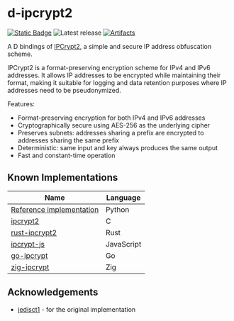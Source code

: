 # d-ipcrypt2

[![Static Badge](https://img.shields.io/badge/v2.111.0%20(stable)-f8240e?logo=d&logoColor=f8240e&label=runtime)](https://dlang.org/download.html)
![Latest release](https://img.shields.io/github/v/release/kassane/d-ipcrypt2?include_prereleases&label=latest)
[![Artifacts](https://github.com/kassane/d-ipcrypt2/actions/workflows/ci.yml/badge.svg)](https://github.com/kassane/d-ipcrypt2/actions/workflows/ci.yml)

A D bindings of [IPCrypt2](https://github.com/jedisct1/ipcrypt2), a simple and secure IP address obfuscation scheme.

IPCrypt2 is a format-preserving encryption scheme for IPv4 and IPv6 addresses. It allows IP addresses to be encrypted while maintaining their format, making it suitable for logging and data retention purposes where IP addresses need to be pseudonymized.

Features:
- Format-preserving encryption for both IPv4 and IPv6 addresses
- Cryptographically secure using AES-256 as the underlying cipher
- Preserves subnets: addresses sharing a prefix are encrypted to addresses sharing the same prefix
- Deterministic: same input and key always produces the same output
- Fast and constant-time operation


## Known Implementations

| Name                                                                                                            | Language   |
| --------------------------------------------------------------------------------------------------------------- | ---------- |
| [Reference implementation](https://github.com/jedisct1/draft-denis-ipcrypt/tree/main/reference-implementations) | Python     |
| [ipcrypt2](https://github.com/jedisct1/ipcrypt2)                                                                | C          |
| [rust-ipcrypt2](https://github.com/jedisct1/rust-ipcrypt2)                                                      | Rust       |
| [ipcrypt-js](https://www.npmjs.com/package/ipcrypt)                                                             | JavaScript |
| [go-ipcrypt](https://github.com/jedisct1/go-ipcrypt)                                                            | Go         |
| [zig-ipcrypt](https://github.com/jedisct1/zig-ipcrypt)                                                          | Zig        |

## Acknowledgements

- [jedisct1](https://github.com/jedisct1/) - for the original implementation